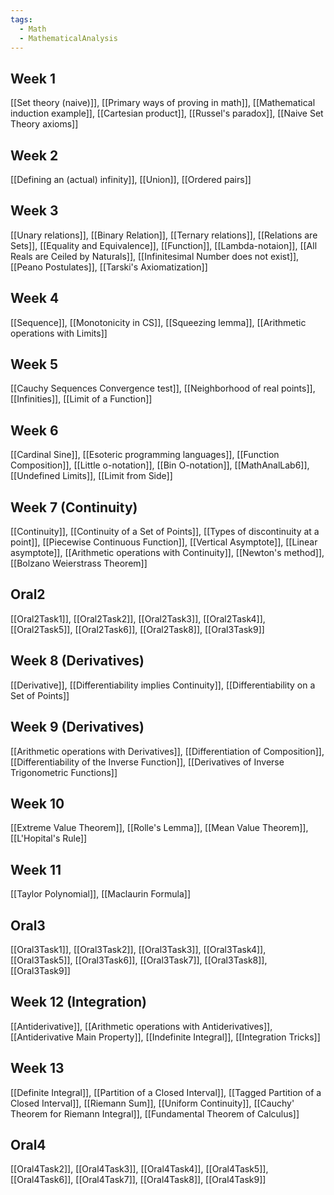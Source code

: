 ```yaml
---
tags:
  - Math
  - MathematicalAnalysis
---
```

## Week 1
[[Set theory (naive)]], [[Primary ways of proving in math]], [[Mathematical induction example]], [[Cartesian product]], [[Russel's paradox]], [[Naive Set Theory axioms]]
## Week 2
[[Defining an (actual) infinity]], [[Union]], [[Ordered pairs]]
## Week 3
[[Unary relations]], [[Binary Relation]], [[Ternary relations]], [[Relations are Sets]], [[Equality and Equivalence]], [[Function]], [[Lambda-notaion]], [[All Reals are Ceiled by Naturals]], [[Infinitesimal Number does not exist]], [[Peano Postulates]], [[Tarski's Axiomatization]]
## Week 4
[[Sequence]], [[Monotonicity in CS]], [[Squeezing lemma]], [[Arithmetic operations with Limits]]
## Week 5
[[Cauchy Sequences Convergence test]], [[Neighborhood of real points]], [[Infinities]], [[Limit of a Function]]
## Week 6
[[Cardinal Sine]], [[Esoteric programming languages]], [[Function Composition]], [[Little o-notation]], [[Bin O-notation]], [[MathAnalLab6]], [[Undefined Limits]], [[Limit from Side]]
## Week 7 (Continuity)
[[Continuity]], [[Continuity of a Set of Points]], [[Types of discontinuity at a point]], [[Piecewise Continuous Function]], [[Vertical Asymptote]], [[Linear asymptote]], [[Arithmetic operations with Continuity]], [[Newton's method]], [[Bolzano Weierstrass Theorem]]
## Oral2
[[Oral2Task1]], [[Oral2Task2]], [[Oral2Task3]], [[Oral2Task4]], [[Oral2Task5]], [[Oral2Task6]], [[Oral2Task8]], [[Oral3Task9]]
## Week 8 (Derivatives)
[[Derivative]], [[Differentiability implies Continuity]], [[Differentiability on a Set of Points]]
## Week 9 (Derivatives)
[[Arithmetic operations with Derivatives]], [[Differentiation of Composition]], [[Differentiability of the Inverse Function]], [[Derivatives of Inverse Trigonometric Functions]]
## Week 10
[[Extreme Value Theorem]], [[Rolle's Lemma]], [[Mean Value Theorem]], [[L'Hopital's Rule]]
## Week 11
[[Taylor Polynomial]], [[Maclaurin Formula]]
## Oral3
[[Oral3Task1]], [[Oral3Task2]], [[Oral3Task3]], [[Oral3Task4]], [[Oral3Task5]], [[Oral3Task6]], [[Oral3Task7]], [[Oral3Task8]], [[Oral3Task9]]
## Week 12 (Integration)
[[Antiderivative]], [[Arithmetic operations with Antiderivatives]], [[Antiderivative Main Property]], [[Indefinite Integral]], [[Integration Tricks]]
## Week 13
[[Definite Integral]], [[Partition of a Closed Interval]], [[Tagged Partition of a Closed Interval]], [[Riemann Sum]], [[Uniform Continuity]], [[Cauchy' Theorem for Riemann Integral]], [[Fundamental Theorem of Calculus]]
## Oral4
[[Oral4Task2]], [[Oral4Task3]], [[Oral4Task4]], [[Oral4Task5]], [[Oral4Task6]], [[Oral4Task7]], [[Oral4Task8]], [[Oral4Task9]]